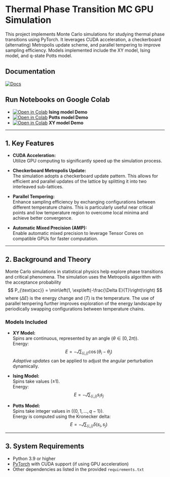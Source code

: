 # Thermal Phase Transition MC GPU Simulation

This project implements Monte Carlo simulations for studying thermal phase transitions using PyTorch. It leverages CUDA acceleration, a checkerboard (alternating) Metropolis update scheme, and parallel tempering to improve sampling efficiency. Models implemented include the XY model, Ising model, and q-state Potts model.

## Documentation
[![Docs](https://img.shields.io/badge/docs-latest-blue.svg)](https://deepwiki.com/ToelUl/Thermal-Phase-Transition-MC-GPU-Simulation)

## Run Notebooks on Google Colab

- [![Open in Colab](https://colab.research.google.com/assets/colab-badge.svg)](https://colab.research.google.com/github/ToelUl/Thermal-Phase-Transition-MC-GPU-Simulation/blob/main/Ising_model.ipynb) **Ising model Demo**
- [![Open in Colab](https://colab.research.google.com/assets/colab-badge.svg)](https://colab.research.google.com/github/ToelUl/Thermal-Phase-Transition-MC-GPU-Simulation/blob/main/Potts_model.ipynb) **Potts model Demo**
- [![Open in Colab](https://colab.research.google.com/assets/colab-badge.svg)](https://colab.research.google.com/github/ToelUl/Thermal-Phase-Transition-MC-GPU-Simulation/blob/main/XY_model.ipynb) **XY model Demo**


---

## 1. Key Features

- **CUDA Acceleration:**  
  Utilize GPU computing to significantly speed up the simulation process.

- **Checkerboard Metropolis Update:**  
  The simulation adopts a checkerboard update pattern. This allows for efficient and parallel updates of the lattice by splitting it into two interleaved sub-lattices.

- **Parallel Tempering:**  
  Enhance sampling efficiency by exchanging configurations between different temperature chains. This is particularly useful near critical points and low temperature region to overcome local minima and achieve better convergence.

- **Automatic Mixed Precision (AMP):**  
  Enable automatic mixed precision to leverage Tensor Cores on compatible GPUs for faster computation.

---

## 2. Background and Theory

Monte Carlo simulations in statistical physics help explore phase transitions and critical phenomena. The simulation uses the Metropolis algorithm with the acceptance probability
$$
P_{\text{acc}} = \min\left(1, \exp\left(-\frac{\Delta E}{T}\right)\right)
$$
where $\left(\Delta E\right)$ is the energy change and $\left(T\right)$ is the temperature. The use of parallel tempering further improves exploration of the energy landscape by periodically swapping configurations between temperature chains.

### Models Included

- **XY Model:**  
  Spins are continuous, represented by an angle $\left(\theta \in [0, 2\pi)\right)$.  
  Energy:  
$$
E = -J \sum_{\langle i,j \rangle} \cos(\theta_i - \theta_j)
$$
  *Adaptive updates* can be applied to adjust the angular perturbation dynamically.

- **Ising Model:**  
  Spins take values $\left(\pm1\right)$.  
  Energy:  
$$
E = -J \sum_{\langle i,j \rangle} s_i s_j
$$

- **Potts Model:**  
  Spins take integer values in $\left(\{0, 1, \dots, q-1\}\right)$.  
  Energy is computed using the Kronecker delta:
$$
E = -J \sum_{\langle i,j \rangle} \delta(s_i, s_j)
$$

---

## 3. System Requirements

- Python 3.9 or higher
- [PyTorch](https://pytorch.org/) with CUDA support (if using GPU acceleration)
- Other dependencies as listed in the provided `requirements.txt`


